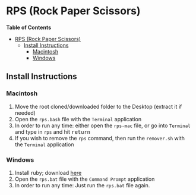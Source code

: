# RPS (Rock Paper Scissors)

**Table of Contents**

- [RPS (Rock Paper Scissors)](#rps-rock-paper-scissors)
  - [Install Instructions](#install-instructions)
    - [Macintosh](#macintosh)
    - [Windows](#windows)

## Install Instructions

### Macintosh

1. Move the root cloned/downloaded folder to the Desktop (extract it if needed)
2. Open the `rps.bash` file with the `Terminal` application
3. In order to run any time: either open the `rps-mac` file, or go into `Terminal` and type in `rps` and hit <kbd>return</kbd>
4. If you wish to remove the `rps` command, then run the `remover.sh` with the `Terminal` application

### Windows

1. Install ruby; download [here](http://rubyinstaller.org/downloads/)
2. Open the `rps.bat` file with the `Command Prompt` application
3. In order to run any time: Just run the `rps.bat` file again.

